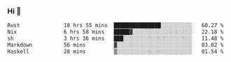 ### Hi 👋

<!--START_SECTION:waka-->

```txt
Rust              18 hrs 55 mins  ███████████████░░░░░░░░░░   60.27 %
Nix               6 hrs 58 mins   █████▓░░░░░░░░░░░░░░░░░░░   22.18 %
sh                3 hrs 36 mins   ███░░░░░░░░░░░░░░░░░░░░░░   11.48 %
Markdown          56 mins         ▓░░░░░░░░░░░░░░░░░░░░░░░░   03.02 %
Haskell           28 mins         ▒░░░░░░░░░░░░░░░░░░░░░░░░   01.54 %
```

<!--END_SECTION:waka-->
